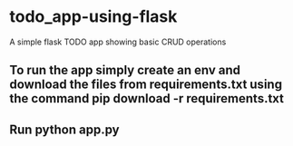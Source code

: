 # todo_app-using-flask
A simple flask TODO app showing basic CRUD operations


## To run the app simply create an env and download the files from requirements.txt using the command pip download -r requirements.txt
## Run python app.py
